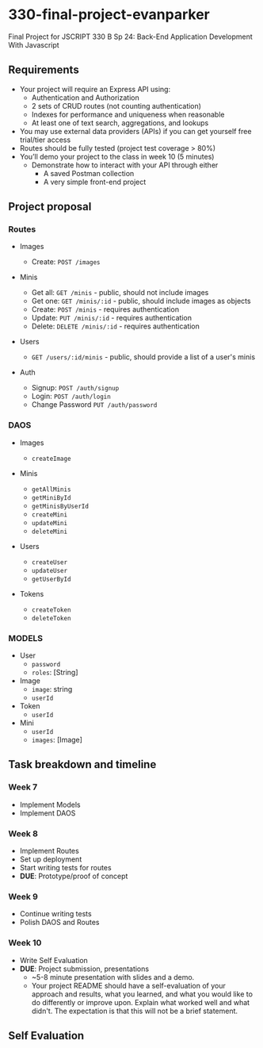 # 330-final-project-evanparker
Final Project for JSCRIPT 330 B Sp 24: Back-End Application Development With Javascript


## Requirements

- Your project will require an Express API using:
  - Authentication and Authorization
  - 2 sets of CRUD routes (not counting authentication)
  - Indexes for performance and uniqueness when reasonable
  - At least one of text search, aggregations, and lookups
- You may use external data providers (APIs) if you can get yourself free trial/tier access
- Routes should be fully tested (project test coverage > 80%)
- You’ll demo your project to the class in week 10 (5 minutes)
  - Demonstrate how to interact with your API through either
    - A saved Postman collection
    - A very simple front-end project


## Project proposal


### Routes

- Images
  - Create: `POST /images`

- Minis
  - Get all: `GET /minis` - public, should not include images
  - Get one: `GET /minis/:id` - public, should include images as objects
  - Create: `POST /minis` - requires authentication
  - Update: `PUT /minis/:id` - requires authentication
  - Delete: `DELETE /minis/:id` - requires authentication


- Users
  - `GET /users/:id/minis` - public, should provide a list of a user's minis

- Auth
  - Signup: `POST /auth/signup`
  - Login: `POST /auth/login`
  - Change Password `PUT /auth/password`

### DAOS

- Images
  - `createImage`

- Minis
  - `getAllMinis`
  - `getMiniById`
  - `getMinisByUserId`
  - `createMini`
  - `updateMini`
  - `deleteMini`

- Users
  - `createUser`
  - `updateUser`
  - `getUserById`

- Tokens
  - `createToken`
  - `deleteToken`

### MODELS

- User
  - `password`
  - `roles`: [String]
- Image
  - `image`: string
  - `userId`
- Token
  - `userId`
- Mini
  - `userId`
  - `images`: [Image]


## Task breakdown and timeline

### Week 7
- Implement Models
- Implement DAOS

### Week 8
- Implement Routes
- Set up deployment
- Start writing tests for routes
- **DUE**: Prototype/proof of concept

### Week 9
- Continue writing tests
- Polish DAOS and Routes

### Week 10
- Write Self Evaluation
- **DUE**: Project submission, presentations
  - ~5-8 minute presentation with slides and a demo.
  - Your project README should have a self-evaluation of your approach and results, what you learned, and what you would like to do differently or improve upon. Explain what worked well and what didn't. The expectation is that this will not be a brief statement.


## Self Evaluation